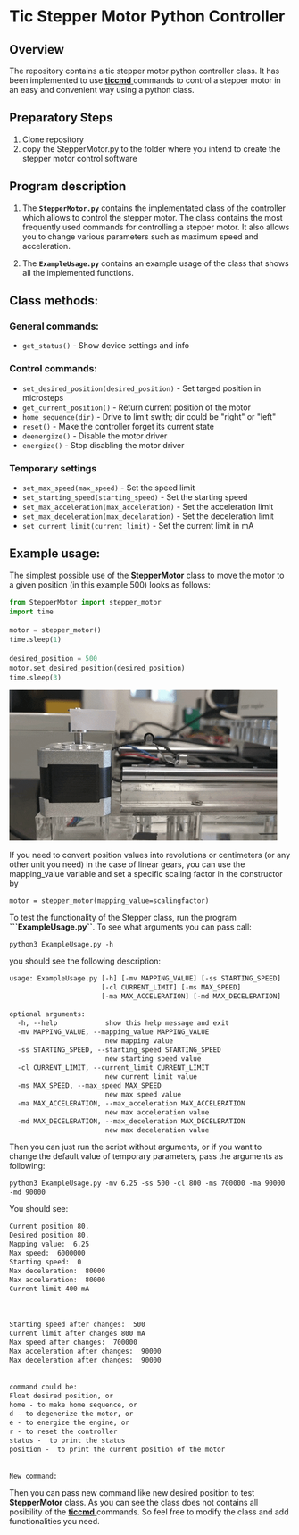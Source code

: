 # Tic Stepper Motor Python Controller
## Overview
The repository contains a tic stepper motor python controller class. It has been implemented to use [**ticcmd** ](https://www.pololu.com/docs/0J71/8) commands to control a stepper motor in an easy and convenient way using a python class. 

## Preparatory Steps
1. Clone repository
2. copy the StepperMotor.py to the folder where you intend to create the stepper motor control software

## Program description
1. The **```StepperMotor.py```** contains the implementated class of the controller which allows to control the stepper motor. The class contains the most frequently used commands for controlling a stepper motor. It also allows you to change various parameters such as maximum speed and acceleration.

2. The **```ExampleUsage.py```** contains an example  usage of the class  that shows all the implemented functions.

## Class methods:

### General commands:
- ``get_status()`` - Show device settings and info

### Control commands:
- ``set_desired_position(desired_position)`` - Set targed position in microsteps
- ``get_current_position()`` - Return current position of the motor 
- ``home_sequence(dir)`` - Drive to limit swith; dir could be "right" or "left"
- ``reset()`` - Make the controller forget its current state
- ``deenergize()`` - Disable the motor driver 
- ``energize()`` - Stop disabling the motor driver 

### Temporary settings
- ``set_max_speed(max_speed)`` - Set the speed limit
- ``set_starting_speed(starting_speed)`` - Set the starting speed 
- ``set_max_acceleration(max_acceleration)`` - Set the acceleration limit
- ``set_max_deceleration(max_decelaration)`` - Set the deceleration limit
- ``set_current_limit(current_limit)`` - Set the current limit in mA

## Example usage:
The simplest possible use of the **StepperMotor** class to move the motor to a given position (in this example 500) looks as follows:
```python
from StepperMotor import stepper_motor
import time

motor = stepper_motor()
time.sleep(1)

desired_position = 500
motor.set_desired_position(desired_position)
time.sleep(3)
```
![StepperMotor](StepperMotor.gif)

If you need to convert position values into revolutions or centimeters (or any other unit you need) in the case of linear gears, you can use the mapping_value variable and set a specific scaling factor in the constructor by
```
motor = stepper_motor(mapping_value=scalingfactor)
```

To test the functionality of the Stepper class, run the program **```ExampleUsage.py``**. 
To see what arguments you can pass call:
```
python3 ExampleUsage.py -h 
```
you should see the following description:
```
usage: ExampleUsage.py [-h] [-mv MAPPING_VALUE] [-ss STARTING_SPEED]
                       [-cl CURRENT_LIMIT] [-ms MAX_SPEED]
                       [-ma MAX_ACCELERATION] [-md MAX_DECELERATION]

optional arguments:
  -h, --help            show this help message and exit
  -mv MAPPING_VALUE, --mapping_value MAPPING_VALUE
                        new mapping value
  -ss STARTING_SPEED, --starting_speed STARTING_SPEED
                        new starting speed value
  -cl CURRENT_LIMIT, --current_limit CURRENT_LIMIT
                        new current limit value
  -ms MAX_SPEED, --max_speed MAX_SPEED
                        new max speed value
  -ma MAX_ACCELERATION, --max_acceleration MAX_ACCELERATION
                        new max acceleration value
  -md MAX_DECELERATION, --max_deceleration MAX_DECELERATION
                        new max deceleration value

```
Then you can just run the script without arguments, or if you want to change the default value of temporary parameters, pass the arguments as following:
```
python3 ExampleUsage.py -mv 6.25 -ss 500 -cl 800 -ms 700000 -ma 90000 -md 90000
```
You should see: 
```
Current position 80.
Desired position 80.
Mapping value:  6.25
Max speed:  6000000
Starting speed:  0
Max deceleration:  80000
Max acceleration:  80000
Current limit 400 mA



Starting speed after changes:  500
Current limit after changes 800 mA
Max speed after changes:  700000
Max acceleration after changes:  90000
Max deceleration after changes:  90000


command could be:
Float desired position, or
home - to make home sequence, or
d - to degenerize the motor, or
e - to energize the engine, or
r - to reset the controller
status -  to print the status
position -  to print the current position of the motor


New command: 
```
Then you can pass new command like new desired position to test **StepperMotor** class. As you can see the class does not contains all posibility of the [**ticcmd** ](https://www.pololu.com/docs/0J71/8) commands. So feel free to modify the class and add functionalities you need.




